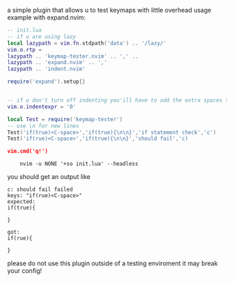 a simple plugin that allows u to test keymaps with little overhead
usage example with expand.nvim:
```lua
-- init.lua
-- if u are using lazy
local lazypath = vim.fn.stdpath('data') .. '/lazy/'
vim.o.rtp = 
lazypath .. 'keymap-tester.nvim' .. ',' ..
lazypath .. 'expand.nvim' .. ','
lazypath .. 'indent.nvim'

require('expand').setup{}


-- if u don't turn off indenting you'ill have to add the extra spaces to the tests
vim.o.indentexpr = '0'

local Test = require('keymap-tester')
-- use \n for new lines
Test('if(true)<C-space>','if(true){\n\n}','if statement check','c')
Test('if(rue)<C-space>','if(true){\n\n}','should fail','c)

vim.cmd('q!')
```
```
	nvim -u NONE '+so init.lua' --headless
```
you should get an output like
```
c: should fail failed
keys: "if(rue)<C-space>"
expected:
if(true){

}

got:
if(rue){

}
```
please do not use this plugin outside of a testing enviroment it may break your config!
